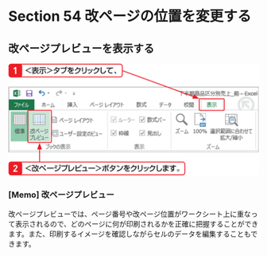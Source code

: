 # Section 54 改ページの位置を変更する

## 改ページプレビューを表示する

![](001.png)

### [Memo] 改ページプレビュー

改ページプレビューでは、ページ番号や改ページ位置がワークシート上に重なって表示されるので、どのページに何が印刷されるかを正確に把握することができます。また、印刷するイメージを確認しながらセルのデータを編集することもできます。
